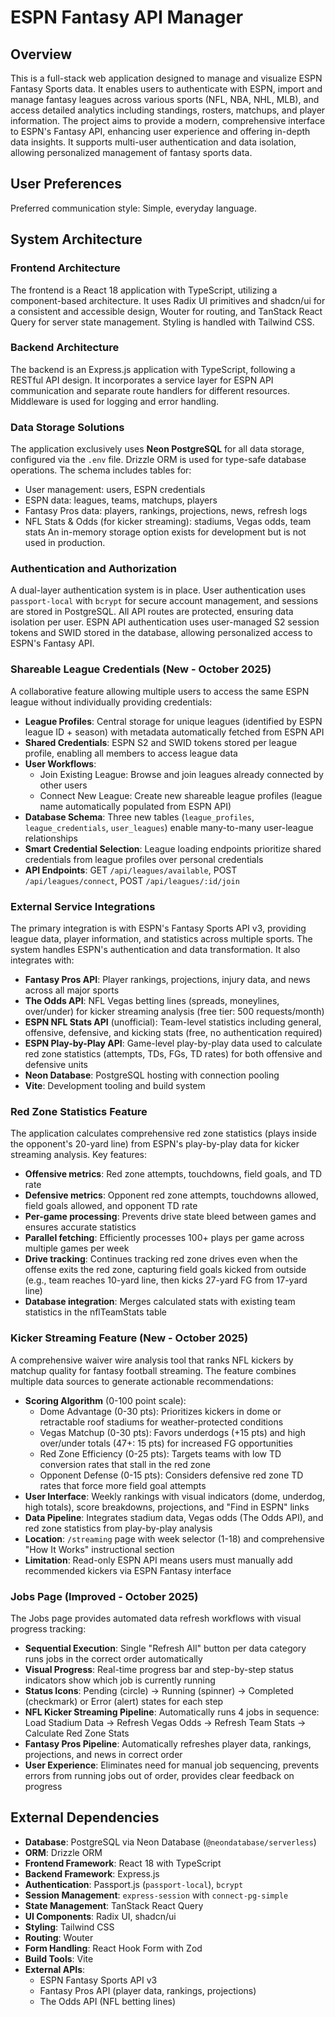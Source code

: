 # ESPN Fantasy API Manager

## Overview

This is a full-stack web application designed to manage and visualize ESPN Fantasy Sports data. It enables users to authenticate with ESPN, import and manage fantasy leagues across various sports (NFL, NBA, NHL, MLB), and access detailed analytics including standings, rosters, matchups, and player information. The project aims to provide a modern, comprehensive interface to ESPN's Fantasy API, enhancing user experience and offering in-depth data insights. It supports multi-user authentication and data isolation, allowing personalized management of fantasy sports data.

## User Preferences

Preferred communication style: Simple, everyday language.

## System Architecture

### Frontend Architecture
The frontend is a React 18 application with TypeScript, utilizing a component-based architecture. It uses Radix UI primitives and shadcn/ui for a consistent and accessible design, Wouter for routing, and TanStack React Query for server state management. Styling is handled with Tailwind CSS.

### Backend Architecture
The backend is an Express.js application with TypeScript, following a RESTful API design. It incorporates a service layer for ESPN API communication and separate route handlers for different resources. Middleware is used for logging and error handling.

### Data Storage Solutions
The application exclusively uses **Neon PostgreSQL** for all data storage, configured via the `.env` file. Drizzle ORM is used for type-safe database operations. The schema includes tables for:
- User management: users, ESPN credentials
- ESPN data: leagues, teams, matchups, players
- Fantasy Pros data: players, rankings, projections, news, refresh logs
- NFL Stats & Odds (for kicker streaming): stadiums, Vegas odds, team stats
An in-memory storage option exists for development but is not used in production.

### Authentication and Authorization
A dual-layer authentication system is in place. User authentication uses `passport-local` with `bcrypt` for secure account management, and sessions are stored in PostgreSQL. All API routes are protected, ensuring data isolation per user. ESPN API authentication uses user-managed S2 session tokens and SWID stored in the database, allowing personalized access to ESPN's Fantasy API.

### Shareable League Credentials (New - October 2025)
A collaborative feature allowing multiple users to access the same ESPN league without individually providing credentials:
- **League Profiles**: Central storage for unique leagues (identified by ESPN league ID + season) with metadata automatically fetched from ESPN API
- **Shared Credentials**: ESPN S2 and SWID tokens stored per league profile, enabling all members to access league data
- **User Workflows**: 
  - Join Existing League: Browse and join leagues already connected by other users
  - Connect New League: Create new shareable league profiles (league name automatically populated from ESPN API)
- **Database Schema**: Three new tables (`league_profiles`, `league_credentials`, `user_leagues`) enable many-to-many user-league relationships
- **Smart Credential Selection**: League loading endpoints prioritize shared credentials from league profiles over personal credentials
- **API Endpoints**: GET `/api/leagues/available`, POST `/api/leagues/connect`, POST `/api/leagues/:id/join`

### External Service Integrations
The primary integration is with ESPN's Fantasy Sports API v3, providing league data, player information, and statistics across multiple sports. The system handles ESPN's authentication and data transformation. It also integrates with:
- **Fantasy Pros API**: Player rankings, projections, injury data, and news across all major sports
- **The Odds API**: NFL Vegas betting lines (spreads, moneylines, over/under) for kicker streaming analysis (free tier: 500 requests/month)
- **ESPN NFL Stats API** (unofficial): Team-level statistics including general, offensive, defensive, and kicking stats (free, no authentication required)
- **ESPN Play-by-Play API**: Game-level play-by-play data used to calculate red zone statistics (attempts, TDs, FGs, TD rates) for both offensive and defensive units
- **Neon Database**: PostgreSQL hosting with connection pooling
- **Vite**: Development tooling and build system

### Red Zone Statistics Feature
The application calculates comprehensive red zone statistics (plays inside the opponent's 20-yard line) from ESPN's play-by-play data for kicker streaming analysis. Key features:
- **Offensive metrics**: Red zone attempts, touchdowns, field goals, and TD rate
- **Defensive metrics**: Opponent red zone attempts, touchdowns allowed, field goals allowed, and opponent TD rate
- **Per-game processing**: Prevents drive state bleed between games and ensures accurate statistics
- **Parallel fetching**: Efficiently processes 100+ plays per game across multiple games per week
- **Drive tracking**: Continues tracking red zone drives even when the offense exits the red zone, capturing field goals kicked from outside (e.g., team reaches 10-yard line, then kicks 27-yard FG from 17-yard line)
- **Database integration**: Merges calculated stats with existing team statistics in the nflTeamStats table

### Kicker Streaming Feature (New - October 2025)
A comprehensive waiver wire analysis tool that ranks NFL kickers by matchup quality for fantasy football streaming. The feature combines multiple data sources to generate actionable recommendations:
- **Scoring Algorithm** (0-100 point scale):
  - Dome Advantage (0-30 pts): Prioritizes kickers in dome or retractable roof stadiums for weather-protected conditions
  - Vegas Matchup (0-30 pts): Favors underdogs (+15 pts) and high over/under totals (47+: 15 pts) for increased FG opportunities
  - Red Zone Efficiency (0-25 pts): Targets teams with low TD conversion rates that stall in the red zone
  - Opponent Defense (0-15 pts): Considers defensive red zone TD rates that force more field goal attempts
- **User Interface**: Weekly rankings with visual indicators (dome, underdog, high totals), score breakdowns, projections, and "Find in ESPN" links
- **Data Pipeline**: Integrates stadium data, Vegas odds (The Odds API), and red zone statistics from play-by-play analysis
- **Location**: `/streaming` page with week selector (1-18) and comprehensive "How It Works" instructional section
- **Limitation**: Read-only ESPN API means users must manually add recommended kickers via ESPN Fantasy interface

### Jobs Page (Improved - October 2025)
The Jobs page provides automated data refresh workflows with visual progress tracking:
- **Sequential Execution**: Single "Refresh All" button per data category runs jobs in the correct order automatically
- **Visual Progress**: Real-time progress bar and step-by-step status indicators show which job is currently running
- **Status Icons**: Pending (circle) → Running (spinner) → Completed (checkmark) or Error (alert) states for each step
- **NFL Kicker Streaming Pipeline**: Automatically runs 4 jobs in sequence: Load Stadium Data → Refresh Vegas Odds → Refresh Team Stats → Calculate Red Zone Stats
- **Fantasy Pros Pipeline**: Automatically refreshes player data, rankings, projections, and news in correct order
- **User Experience**: Eliminates need for manual job sequencing, prevents errors from running jobs out of order, provides clear feedback on progress

## External Dependencies

-   **Database**: PostgreSQL via Neon Database (`@neondatabase/serverless`)
-   **ORM**: Drizzle ORM
-   **Frontend Framework**: React 18 with TypeScript
-   **Backend Framework**: Express.js
-   **Authentication**: Passport.js (`passport-local`), `bcrypt`
-   **Session Management**: `express-session` with `connect-pg-simple`
-   **State Management**: TanStack React Query
-   **UI Components**: Radix UI, shadcn/ui
-   **Styling**: Tailwind CSS
-   **Routing**: Wouter
-   **Form Handling**: React Hook Form with Zod
-   **Build Tools**: Vite
-   **External APIs**: 
    -   ESPN Fantasy Sports API v3
    -   Fantasy Pros API (player data, rankings, projections)
    -   The Odds API (NFL betting lines)